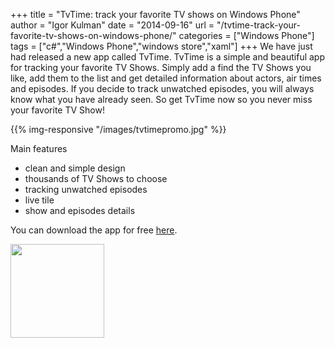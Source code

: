 +++
title = "TvTime: track your favorite TV shows on Windows Phone"
author = "Igor Kulman"
date = "2014-09-16"
url = "/tvtime-track-your-favorite-tv-shows-on-windows-phone/"
categories = ["Windows Phone"]
tags = ["c#","Windows Phone","windows store","xaml"]
+++
We have just had released a new app called TvTime. TvTime is a simple and beautiful app for tracking your favorite TV Shows. Simply add a find the TV Shows you like, add them to the list and get detailed information about actors, air times and episodes. If you decide to track unwatched episodes, you will always know what you have already seen. So get TvTime now so you never miss your favorite TV Show!

{{% img-responsive "/images/tvtimepromo.jpg" %}}

Main features

  * clean and simple design
  * thousands of TV Shows to choose
  * tracking unwatched episodes
  * live tile
  * show and episodes details

You can download the app for free <a title="TvTime download" href="http://www.windowsphone.com/s?appid=517d314b-cf64-41ed-9407-21b2c6e546c0" target="_blank">here</a>.

<!--more-->

 <img  src="http://qrfree.kaywa.com/?l=1&#038;s=8&#038;d=http%3A%2F%2Fwww.windowsphone.com%2Fs%3Fappid%3D517d314b-cf64-41ed-9407-21b2c6e546c0" width="150" height="150" />

 [1]: http://blog.kulman.sk/wp-content/uploads/2014/09/tvtimepromo.jpg
